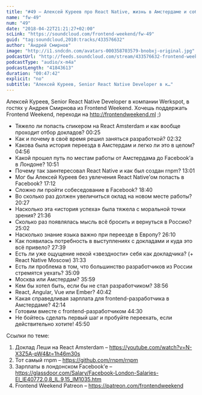 ```yaml
---
title: "#49 – Алексей Куреев про React Native, жизнь в Амстердаме и собеседование в Facebook"
name: "fw-49"
num: "49"
date: "2018-04-22T21:21:27+02:00"
scLink: "https://soundcloud.com/frontend-weekend/fw-49"
guid: "tag:soundcloud,2010:tracks/433576632"
author: "Андрей Смирнов"
image: "http://i1.sndcdn.com/avatars-000358703579-bnobxj-original.jpg"
podcastUrl: "http://feeds.soundcloud.com/stream/433576632-frontend-weekend-fw-49.m4a"
podcastType: "audio/x-m4a"
podcastLength: "41843613"
duration: "00:47:42"
explicit: "no"
subtitle: "Алексей Куреев, Senior React Native Developer в к…"
---
```

Алексей Куреев, Senior React Native Developer в компании Werkspot, в гостях у Андрея Смирнова из Frontend Weekend. Хочешь поддержать Frontend Weekend, переходи на http://frontendweekend.ml ;)

- Тяжело ли попасть спикером на React Amsterdam и как вообще проходит отбор докладов? 00:25
- Как и почему в своё время решил заняться разработкой? 02:32
- Какова была история переезда в Амстердам и легко ли это в целом? 04:56
- Какой прошел путь по местам работы от Амстердама до Facebook’а в Лондоне? 10:51
- Почему так заинтересовал React Native и как был создан rnpm? 13:01
- Мог бы Алексей Куреев без увлечения React Native’ом попасть в Facebook? 17:12
- Сложно ли пройти собеседование в Facebook? 18:40
- Во сколько раз должен увеличиться оклад на новом месте работы? 20:27
- Насколько эта «история успеха» была тяжела с моральной точки зрения? 21:36
- Сколько раз появлялась мысль всё бросить и вернуться в Россию? 25:02
- Насколько знание языка важно при переезде в Европу? 26:10
- Как появилась потребность в выступлениях с докладами и куда это всё привело? 27:39
- Есть ли уже ощущение некой «звездности» себя как докладчика? (+ React Native Moscow) 31:33
- Есть ли проблема в том, что большинство разработчиков из России стремятся уехать? 35:09
- Москва или Амстердам? 35:59
- Кем бы хотел быть, если бы не стал разработчиком? 38:56
- React, Angular, Vue или Ember? 40:42
- Какая справедливая зарплата для frontend-разработчика в Амстердаме? 42:14
- Готовим вместе с frontend-разработчиком 44:30
- Не бойтесь сделать первый шаг и пробуйте переехать, если действительно хотите! 45:50

Ссылки по теме:
1) Доклад Леши на React Amsterdam – https://youtube.com/watch?v=N-X3Z5A-pW4&t=1h46m30s
2) Тот самый rnpm  – https://github.com/rnpm/rnpm
3) Зарплаты в лондонском Facebook’е – https://glassdoor.com/Salary/Facebook-London-Salaries-EI_IE40772.0,8_IL.9,15_IM1035.htm
4) Frontend Weekend Patreon – https://patreon.com/frontendweekend